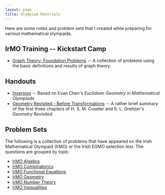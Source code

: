 ```yaml
---
layout: page
title: Olympiad Materials
---
```


Here are some notes and problem sets that I created while preparing for various mathematical olympaids.


## IrMO Training -- Kickstart Camp

- [Graph Theory: Foundation Problems](/files/olympiad/graph-theory/problems/foundation.pdf) -- A collection of problems using the basic definitions and results of graph theory. 
## Handouts

- [Inversion](/files/olympiad/inversion/inversion.pdf) -- Based on Evan Chen's _Euclidean Geometry in Mathematical Olympiads_
- [Geometry Revisited - Before Transformations](/files/olympiad/geometry-revisited/geometry-revisited.pdf) -- A rather brief summary of the first three chapters of H. S. M. Coxeter and S. L. Greitzer's _Geometry Revisited_

## Problem Sets

The following is a collection of problems that have appeared on the Irish Mathematical Olympaid (IrMO) or the Irish EGMO selection test. The questions are grouped by topic.

- [IrMO Algebra](/files/olympiad/irmo-problems/algebra/irmo-algebra.pdf)
- [IrMO Combinatorics](/files/olympiad/irmo-problems/combi/irmo-combinatorics.pdf)
- [IrMO Functional Equations](/files/olympiad/irmo-problems/fe/irmo-func-eqs.pdf)
- [IrMO Geometry](/files/olympiad/irmo-problems/geo/irmo-geo.pdf)
- [IrMO Number Theory](/files/olympiad/irmo-problems/nt/irmo-number-theory.pdf)
- [IrMO Inequalities](/files/olympiad/irmo-problems/ineq/irmo-ineqs.pdf)
